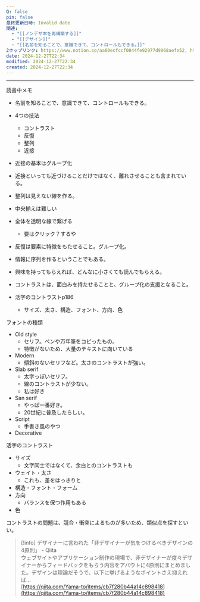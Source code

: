 ```yaml
---
Q: false
pin: false
最終更新日時: Invalid date
関連:
  - "[[ノンデザ本を再構築する]]"
  - "[[デザイン]]"
  - "[[名前を知ることで、意識できて、コントロールもできる。]]"
2ホップリンク: https://www.notion.so/aa60ecfccf0844fe92977d9968aefe52, https://www.notion.so/ac1559f97deb461888a6402d95467c6d,https://www.notion.so/1261121f1cf68030b391ea8ef8cee80b, https://www.notion.so/1271121f1cf68090b3eeee1ced3a5048, https://www.notion.so/1271121f1cf680ad8be8daf40a6eac4d, https://www.notion.so/aa60ecfccf0844fe92977d9968aefe52,https://www.notion.so/aa60ecfccf0844fe92977d9968aefe52
date: 2024-12-27T22:34
modified: 2024-12-27T22:34
created: 2024-12-27T22:34
---
```

  

  

  

---

読書中メモ

  

  

- 名前を知ることで、意識できて、コントロールもできる。
- 4つの技法
    - コントラスト
    - 反復
    - 整列
    - 近接
- 近接の基本はグループ化
- 近接といっても近づけることだけではなく、離れさせることも含まれている。
- 整列は見えない線を作る。
- 中央揃えは難しい
- 全体を透明な線で繋げる
    - 要はクリック？するや
- 反復は要素に特徴をもたせること。グループ化。
- 情報に序列を作るということでもある。
- 興味を持ってもらえれば、どんなに小さくても読んでもらえる。
- コントラストは、面白みを持たせることと、グループ化の支援となること。

  

- 活字のコントラストp186
    - サイズ、太さ、構造、フォント、方向、色

  

フォントの種類

- Old style
    - セリフ。ペンや万年筆をコピったもの。
    - 特徴がないため、大量のテキストに向いている
- Modern
    - 傾斜のないセリフなど。太さのコントラストが強い。
- Slab serif
    - 太字っぽいセリフ。
    - 線のコントラストが少ない。
    - 私は好き
- San serif
    - やっぱ一番好き。
    - 20世紀に普及したらしい。
- Script
    - 手書き風のやつ
- Decorative

  

活字のコントラスト

- サイズ
    - 文字同士ではなくて、余白とのコントラストも
- ウェイト・太さ
    - これも、差をはっきりと
- 構造・フォント・フォーム
- 方向
    - バランスを保つ作用もある
- 色

  

コントラストの問題は、競合・衝突によるものが多いため、類似点を探すといい。

  

  

> [!info] デザイナーに言われた「非デザイナーが気をつけるべきデザインの4原則」 - Qiita  
> ウェブサイトやアプリケーション制作の現場で、非デザイナーが度々デザイナーからフィードバックをもらう内容をアバウトに4原則にまとめました。デザインは理論だそうで、以下に挙げるようなポイントさえ抑えれば…  
> [https://qiita.com/Yama-to/items/cb7f280b44a14c898418](https://qiita.com/Yama-to/items/cb7f280b44a14c898418)